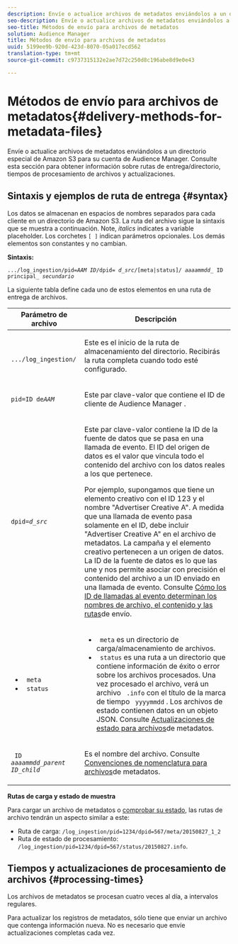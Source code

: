 ```yaml
---
description: Envíe o actualice archivos de metadatos enviándolos a un directorio especial de Amazon S3 para su cuenta de Audience Manager. Consulte esta sección para obtener información sobre rutas de entrega/directorio, tiempos de procesamiento de archivos y actualizaciones.
seo-description: Envíe o actualice archivos de metadatos enviándolos a un directorio especial de Amazon S3 para su cuenta de Audience Manager. Consulte esta sección para obtener información sobre rutas de entrega/directorio, tiempos de procesamiento de archivos y actualizaciones.
seo-title: Métodos de envío para archivos de metadatos
solution: Audience Manager
title: Métodos de envío para archivos de metadatos
uuid: 5199ee9b-920d-423d-8070-05a017ecd562
translation-type: tm+mt
source-git-commit: c9737315132e2ae7d72c250d8c196abe8d9e0e43

---
```



# Métodos de envío para archivos de metadatos{#delivery-methods-for-metadata-files}

Envíe o actualice archivos de metadatos enviándolos a un directorio especial de Amazon S3 para su cuenta de Audience Manager. Consulte esta sección para obtener información sobre rutas de entrega/directorio, tiempos de procesamiento de archivos y actualizaciones.

## Sintaxis y ejemplos de ruta de entrega {#syntax}

Los datos se almacenan en espacios de nombres separados para cada cliente en un directorio de Amazon S3. La ruta del archivo sigue la sintaxis que se muestra a continuación. Note, *italics* indicates a variable placeholder. Los corchetes `[ ]` indican parámetros opcionales. Los demás elementos son constantes y no cambian.

**Sintaxis:**
<pre><code>.../log_ingestion/pid=<i>AAM ID</i>/dpid= <i>d_src</i>/[meta|status]/ <i>aaaammdd</i>_ ID <i></i>principal_ <i>secundario</i></code></pre>

La siguiente tabla define cada uno de estos elementos en una ruta de entrega de archivos.

<table id="table_E3DB873D4CB3479AA7173838EB9898CE"> 
 <thead> 
  <tr> 
   <th colname="col1" class="entry"> Parámetro de archivo </th> 
   <th colname="col2" class="entry"> Descripción </th> 
  </tr> 
 </thead>
 <tbody> 
  <tr> 
   <td colname="col1"> <p> <code> .../log_ingestion/</code> </p> </td> 
   <td colname="col2"> <p>Este es el inicio de la ruta de almacenamiento del directorio. Recibirás la ruta completa cuando todo esté configurado. </p> </td> 
  </tr> 
  <tr> 
   <td colname="col1"> <p> <code>pid=ID de<i>AAM</i></code> </p> </td> 
   <td colname="col2"> <p>Este par clave-valor que contiene el ID de cliente de <span class="keyword"> Audience Manager</span> . </p> </td> 
  </tr> 
  <tr> 
   <td colname="col1"> <p> <code>dpid=<i>d_src</i></code> </p> </td> 
   <td colname="col2"> <p>Este par clave-valor contiene la ID de la fuente de datos que se pasa en una llamada de evento. El ID del origen de datos es el valor que vincula todo el contenido del archivo con los datos reales a los que pertenece. </p> <p>Por ejemplo, supongamos que tiene un elemento creativo con el ID 123 y el nombre "Advertiser Creative A". A medida que una llamada de evento pasa solamente en el ID, debe incluir "Advertiser Creative A" en el archivo de metadatos. La campaña y el elemento creativo pertenecen a un origen de datos. La ID de la fuente de datos es lo que las une y nos permite asociar con precisión el contenido del archivo a un ID enviado en una llamada de evento. Consulte <a href="../../../reporting/audience-optimization-reports/metadata-files-intro/metadata-file-overview.md#how-ids-shape-file-names"> Cómo los ID de llamadas al evento determinan los nombres de archivo, el contenido y las rutas</a>de envío. </p> </td> 
  </tr> 
  <tr> 
   <td colname="col1"> 
    <ul id="ul_8AFA4E7FCE984789AF05EA31718F39CD"> 
     <li id="li_A493880F6ECB467DBB590226CC7A5847"> <code> meta</code> </li> 
     <li id="li_2D6DAC956D084A1DB43C9C5B2C821F87"> <code> status</code> </li> 
    </ul> </td> 
   <td colname="col2"> <p> 
     <ul id="ul_5907ADF5B20C4FEC94EF5A09BE02F2CD"> 
      <li id="li_AE70B44FEDCF4A05ADAFF4E49296F67D"> <code> meta</code> es un directorio de carga/almacenamiento de archivos. </li> 
      <li id="li_2ADEA90E01364E888CAAAB8A65A6383F"> <code> status</code> es una ruta a un directorio que contiene información de éxito o error sobre los archivos procesados. Una vez procesado el archivo, verá un archivo <code> .info</code> con el título de la marca de tiempo <code> yyyymmdd</code> . Los archivos de estado contienen datos en un objeto JSON. Consulte <a href="../../../reporting/audience-optimization-reports/metadata-files-intro/metadata-update-status.md"> Actualizaciones de estado para archivos</a>de metadatos. </li> 
     </ul> </p> </td> 
  </tr> 
  <tr> 
   <td colname="col1"> <p> <code> ID <i>aaaammdd</i>_<i>parent ID</i>_<i>child</i></code> </p> </td> 
   <td colname="col2"> <p>Es el nombre del archivo. Consulte <a href="../../../reporting/audience-optimization-reports/metadata-files-intro/metadata-file-names.md"> Convenciones de nomenclatura para archivos</a>de metadatos. </p> </td> 
  </tr> 
 </tbody> 
</table>

**Rutas de carga y estado de muestra**

Para cargar un archivo de metadatos o [comprobar su estado](../../../reporting/audience-optimization-reports/metadata-files-intro/metadata-update-status.md), las rutas de archivo tendrán un aspecto similar a este:

* Ruta de carga: `/log_ingestion/pid=1234/dpid=567/meta/20150827_1_2`
* Ruta de estado de procesamiento: `/log_ingestion/pid=1234/dpid=567/status/20150827.info`.

## Tiempos y actualizaciones de procesamiento de archivos {#processing-times}

Los archivos de metadatos se procesan cuatro veces al día, a intervalos regulares.

Para actualizar los registros de metadatos, sólo tiene que enviar un archivo que contenga información nueva. No es necesario que envíe actualizaciones completas cada vez.
